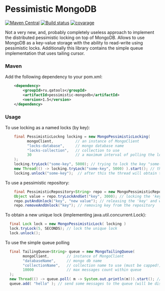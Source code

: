 # Pessimistic MongoDB
[![Maven Central](https://maven-badges.herokuapp.com/maven-central/ru.qatools/pessimistic-mongodb/badge.svg?style=flat)](https://maven-badges.herokuapp.com/maven-central/ru.qatools/pessimistic-mongodb) 
[![Build status](http://ci.qatools.ru/job/pessimistic-mongodb_master-deploy/badge/icon)](http://ci.qatools.ru/job/pessimistic-mongodb_master-deploy/) [![covarage](https://img.shields.io/sonar/http/sonar.qatools.ru/ru.qatools:pessimistic-mongodb/coverage.svg?style=flat)](http://sonar.qatools.ru/dashboard/index/2302)

Not a very new, and, probably completely useless approach to implement the distributed pessimistic locking on top of MongoDB.
Allows to use MongoDB as a key-value storage with the ability to read-write using pessimistic locks.
Additionally this library contains the simple queue implementation that uses tailing cursor.

### Maven

Add the following dependency to your pom.xml:
```xml
    <dependency>
        <groupId>ru.qatools</groupId>
        <artifactId>pessimistic-mongodb</artifactId>
        <version>1.5</version>
    </dependency>
```

### Usage
To use locking as a named locks (by key):
```java
    final PessimisticLockng locking = new MongoPessimisticLocking(
          mongoClient,          // an instance of MongoClient
          "locks-database",     // mongo database name
          "locks-collection",   // collection to use
          30                    // a maximum interval of polling the locks (ms)
    );
    locking.tryLock("some-key", 5000); // trying to lock the key "some-key" with 5s timeout
    new Thread(() -> locking.tryLock("some-key", 5000) ).start(); // thread will wait for 5s 
    locking.unlock("some-key");  // after this the thread will obtain the lock forever
```

To use a pessimistic repository:
```java
    final PessimisticRepository<String> repo = new MongoPessimisticRepository<String>( locking );
    Object value = repo.tryLockAndGet("key", 3000); // locking the 'key'
    repo.putAndUnlock("key", "new value"); // releasing the 'key' and writing 'new value' to the repository
    repo.removeAndUnlock("key"); // removing key from the repository
```

To obtain a new unique lock (implementing java.util.concurrent.Lock):
```java
  final Lock lock = new MongoPessimisticLock( locking )
  lock.tryLock(5, SECONDS); // lock the unique lock
  lock.unlock();
```

To use the simple queue polling
```java
  final TailingQueue<String> queue = new MongoTailingQueue( 
        mongoClient,        // instance of MongoClient
        "databaseName",     // mongo db name
        "collectionName",   // collection name to use (must be capped!)
        10000               // max messages count within queue
  );
  new Thread(() -> queue.poll( m -> System.out.println(m))).start(); // launch polling thread
  queue.add( "hello" ); // send some messages to the queue (will be displayed on console)
```
